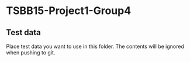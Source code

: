 # TSBB15-Project1-Group4

## Test data 

Place test data you want to use in this folder. The contents will be ignored when pushing to git.